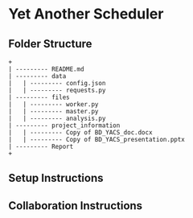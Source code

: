 # Yet Another Scheduler



## Folder Structure
```
+
| --------- README.md
| --------- data
|	| --------- config.json
|	| --------- requests.py
| --------- files
|	| --------- worker.py
|	| --------- master.py
|	| --------- analysis.py
| --------- project_information
|	| --------- Copy of BD_YACS_doc.docx
|	| --------- Copy of BD_YACS_presentation.pptx
| --------- Report
+
```

## Setup Instructions


## Collaboration Instructions